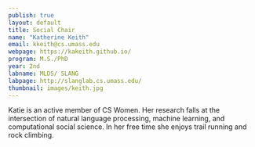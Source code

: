 ```yaml
---
publish: true
layout: default
title: Social Chair
name: "Katherine Keith"
email: kkeith@cs.umass.edu
webpage: https://kakeith.github.io/
program: M.S./PhD 
year: 2nd
labname: MLDS/ SLANG
labpage: http://slanglab.cs.umass.edu/
thumbnail: images/keith.jpg
---
```

Katie is an active member of CS Women. Her research falls at the intersection of natural language processing, machine learning, and computational social science. In her free time she enjoys trail running and rock climbing.
